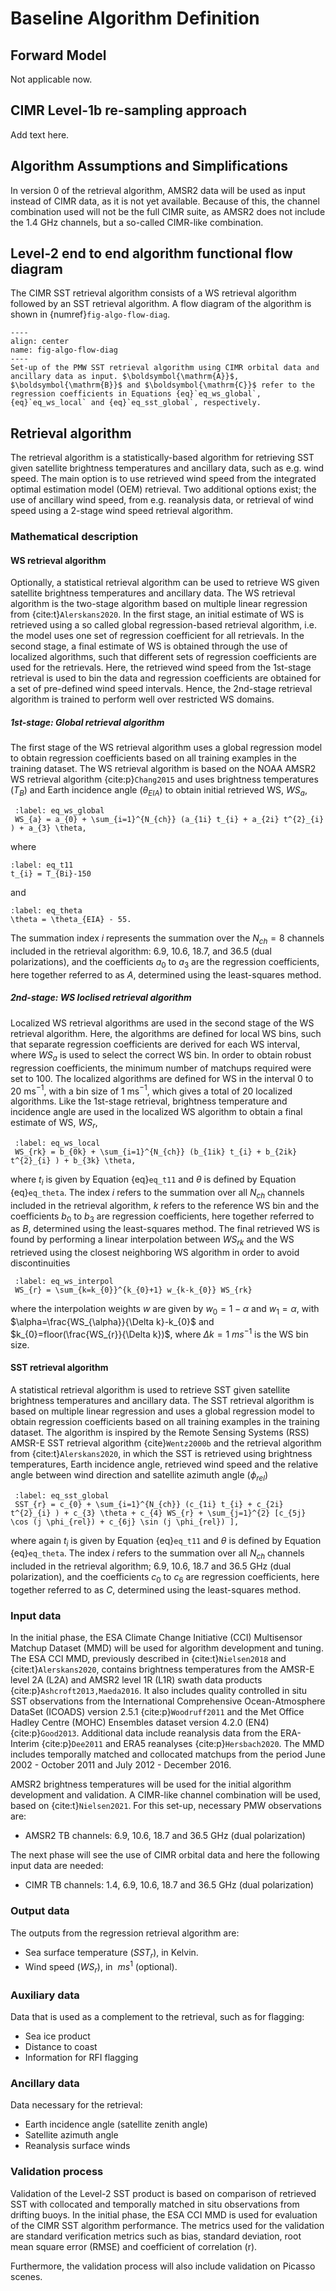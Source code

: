 # Baseline Algorithm Definition
[//]: # "This section should include the following:"
[//]: # "- Describe the retrieval method to be used for the Level-2 product. The ATBD shall provide an explanation of the scientific background and of the basic logical processing model."
[//]: # "- Define and describe the Forward Models to be used including models that are able to represent the target surface and its dynamics in a realistic fashion."
[//]: # "- Define and justify the re-gridding/re-sampling approach that shall be used to pre-process CIMR L1b data prior to applying the specific Level-2 retrieval algorithm. The regridding/re-sampling approach will be different depending on the Level-2 product. (NB. Eventually, this information will be used in a generic CIMR re-gridding/re-sampling tool as part of a separate IPF implementation activity that includes a Level-2 pre-processing re-gridding/re-sampling function)."
[//]: # "- Review and define rigorous error propagation methods allowing full characterisation and traceability of the products' uncertainty within the Level-2 products. The Contractor shall collaborate with the MACRAD study team."
[//]: # "- Review and define algorithm assumptions and simplifications that are used in the ATBD highlighting the anticipated impact of each on the final performance assessment. In addition, potential mitigation activities that could address these aspects shall be provided."
[//]: # "- Identify and review requirements for auxiliary data required to implement the algorithm and discuss their availability"
[//]: # "- Develop an end-to-end algorithm functional flow diagram for the Level-2 ATBD."
[//]: # "- Include any other aspect considered relevant to this part of the ATBD."
[//]: # "- For the Functional description of each algorithm step:"
[//]: # "    - Provide a mathematical description of the algorithm step."
[//]: # "    - Define interfaces to the algorithm step."
[//]: # "    - Define the dependencies for the algorithm step."
[//]: # "    - Define the input data for the algorithm step."
[//]: # "    - Define the output data for the algorithm step."
[//]: # "    - Define the configurable parameters for the algorithm step."
[//]: # "    - Define the auxiliary data for the algorithm step."
[//]: # "    - Define the ancillary data for the algorithm step."
[//]: # "    - Define the calibration process for the algorithm step, if necessary."
[//]: # "    - Define the validation process for the algorithm step."
[//]: # "    - Define the Calibration Data Set (ACDAT) required to calibrate the Level-2 algorithm step (if necessary)."
[//]: # "    - Define the Validation Data Set (AVDAT) required to validate the Level-2 algorithm step."
[//]: # "    - Define a Test Data Set (TDS) to verify the basic functioning of the entire end-to-end algorithm chain."
[//]: # "    - Define any other aspect considered relevant to the algorithm step"

[//]: # "(sec_qual_flags)="
[//]: # "## L2P Flags and Quality Levels"
[//]: # ""
[//]: # "The PMW SST CDR retrievals follow the GHRSST GDS 2.0 data specification {cite}`GHRSST2010` or L2P and each retrieval was assigned a quality level to denote the quality of the retrieval. The definition of quality levels, together with corresponding checks and thresholds, are shown in {numref}`tab_qual_levs`."
[//]: # ""
[//]: # "The quality of the individual SST retrievals is represented by a quality level, ranging from 0 to 5. Quality level 0 denotes the lowest quality indicator level, which is assigned if no data is retrieved. Quality level 1 is the lowest quality level for retrievals, indicating retrievals of bad quality which should not be used, whereas quality level 5 is the highest quality level, only given to retrievals with the best quality. Retrievals are assigned quality level 1 if the input data is of bad quality or if the retrieval is compromised, e.g. due to atmospheric and surface effects. The following criteria decide if a retrieval is of quality level 1:"
[//]: # ""
[//]: # "- AMSR-E scan quality or channel quality indicates bad satellite data."
[//]: # "- Any brightness temperature is outside the normal range (0K $\lt T_{B}\lt$320 K)."
[//]: # "- Sea ice contamination."
[//]: # "- Coastal contamination."
[//]: # "- Contamination due to RFI (masked according to {ref}`sec_rfi_filt`)."
[//]: # "- Rain contamination ($T_{B18V}\ge$240 K)."
[//]: # "- Sun glitter contamination ($\phi_{SGA}\lt$25$^{o}$)."
[//]: # "- Cases where the atmospheric contribution exceeds the information from the surface, i.e. if the difference between the horizontal and vertical polarisation brightness temperatures for channel 18-36 GHz is negative."
[//]: # "- The retrieved WS is outside the accepted range (0 $~m~s^{-1}\le WS_{r} \le$20$~m~s^{-1}$)."
[//]: # "- The retrieved SST is outside the accepted range (-2$^{o}$C$\le SST_{r} \le$ 35$^{o}$C)."
[//]: # "- The retrieved SST deviates with more than 10 $^{o}$C from a background SST."
[//]: # ""
[//]: # "Quality level 2, which denotes the worst-quality yet usable retrievals, is assigned to retrievals with a total uncertainty greater than 1. In addition, the proximity to sea ice and land is also used to determine if the retrieval is of quality level 2. If the distance to sea ice is less than 200 km or if the distance to land is less than 40 km, the retrieval is classified as being of quality level 2. Quality level 3 to 5 are determined based solely on the retrieved total SST uncertainty. If the SST uncertainty is in the range 0.5-1 K, the retrieval is assigned quality level 3 (low quality), if it is in the range 0.35-0.5 K, the retrieval is assigned quality level 4 (acceptable quality) and if the uncertainty is 0.35 K or smaller, the retrieval is assigned quality level 5 (best quality)."
[//]: # ""
[//]: # " ```{table} Quality levels with corresponding checks and thresholds."
[//]: # " :name: tab_qual_levs"
[//]: # " | #      |  **Quality Description** | **Checks & Thresholds** |   "
[//]: # " | ------ |   ---------------------- |  ---------------------  |"
[//]: # " | 0      |           No data        |                         |"
[//]: # " | 1      |          Bad data        | Quality controls & various atmospheric & surface effects |"
[//]: # " | 2      | Worst quality usable data| $\epsilon_{SST_{r}}\ge$1, Proximity to sea ice, Proximity to land |"
[//]: # " | 3      |        Low quality       | 0.5$\lt\epsilon_{SST_{r}}\lt$1 |"
[//]: # " | 4      |   Acceptable quality     | 0.35$\lt\epsilon_{SST_{r}}\le$0.5 |"
[//]: # " | 5      |        Best quality      | $\epsilon_{SST_{r}}\le$0.35       |"
[//]: # "```"
[//]: # ""


## Forward Model
Not applicable now.


## CIMR Level-1b re-sampling approach
Add text here.


## Algorithm Assumptions and Simplifications
In version 0 of the retrieval algorithm, AMSR2 data will be used as input instead of CIMR data, as it is not yet available. Because of this, the channel combination used will not be the full CIMR suite, as AMSR2 does not include the 1.4 GHz channels, but a so-called CIMR-like combination.

## Level-2 end to end algorithm functional flow diagram
The CIMR SST retrieval algorithm consists of a WS retrieval algorithm followed by an SST retrieval algorithm. A flow diagram of the algorithm is shown in {numref}`fig-algo-flow-diag`.
```{figure} figures/algo_flow_diagram/algo_flow_diagram.png
----
align: center
name: fig-algo-flow-diag
----
Set-up of the PMW SST retrieval algorithm using CIMR orbital data and ancillary data as input. $\boldsymbol{\mathrm{A}}$, $\boldsymbol{\mathrm{B}}$ and $\boldsymbol{\mathrm{C}}$ refer to the regression coefficients in Equations {eq}`eq_ws_global`, {eq}`eq_ws_local` and {eq}`eq_sst_global`, respectively.
```

## Retrieval algorithm
The retrieval algorithm is a statistically-based algorithm for retrieving SST given satellite brightness temperatures and ancillary data, such as e.g. wind speed. The main option is to use retrieved wind speed from the integrated optimal estimation model (OEM) retrieval. Two additional options exist; the use of ancillary wind speed, from e.g. reanalysis data, or retrieval of wind speed using a 2-stage wind speed retrieval algorithm.

### Mathematical description

#### WS retrieval algorithm
Optionally, a statistical retrieval algorithm can be used to retrieve WS given satellite brightness temperatures and ancillary data. The WS retrieval algorithm is the two-stage algorithm based on multiple linear regression from {cite:t}`Alerskans2020`. In the first stage, an initial estimate of WS is retrieved using a so called global regression-based retrieval algorithm, i.e. the model uses one set of regression coefficient for all retrievals. In the second stage, a final estimate of WS is obtained through the use of localized algorithms, such that different sets of regression coefficients are used for the retrievals. Here, the retrieved wind speed from the 1st-stage retrieval is used to bin the data and regression coefficients are obtained for a set of pre-defined wind speed intervals. Hence, the 2nd-stage retrieval algorithm is trained to perform well over restricted WS domains.

##### 1st-stage: Global retrieval algorithm
The first stage of the WS retrieval algorithm uses a global regression model to obtain regression coefficients based on all training examples in the training dataset. The WS retrieval algorithm is based on the NOAA AMSR2 WS retrieval algorithm {cite:p}`Chang2015` and uses brightness temperatures ($T_{B}$) and Earth incidence angle ($\theta_{EIA}$) to obtain initial retrieved WS, $WS_a$,
 ```{math}
  :label: eq_ws_global
  WS_{a} = a_{0} + \sum_{i=1}^{N_{ch}} (a_{1i} t_{i} + a_{2i} t^{2}_{i} ) + a_{3} \theta,
 ```
where
 ```{math}
 :label: eq_t11
 t_{i} = T_{Bi}-150
 ```
and
 ```{math}
 :label: eq_theta
 \theta = \theta_{EIA} - 55.
 ```

The summation index $i$ represents the summation over the $N_{ch}=8$ channels included in the retrieval algorithm: 6.9, 10.6, 18.7, and 36.5 (dual polarizations), and the coefficients $a_0$ to $a_3$ are the regression coefficients, here together referred to as $A$, determined using the least-squares method.

##### 2nd-stage: WS loclised retrieval algorithm
Localized WS retrieval algorithms are used in the second stage of the WS retrieval algorithm. Here, the algorithms are defined for local WS bins, such that separate regression coefficients are derived for each WS interval, where $WS_{a}$ is used to select the correct WS bin. In order to obtain robust regression coefficients, the minimum number of matchups required were set to 100. The localized algorithms are defined for WS in the interval 0 to 20 ms$^{-1}$, with a bin size of 1 ms$^{-1}$, which gives a total of 20 localized algorithms. Like the 1st-stage retrieval, brightness temperature and incidence angle are used in the localized WS algorithm to obtain a final estimate of WS, $WS_r$,
 ```{math}
  :label: eq_ws_local
  WS_{rk} = b_{0k} + \sum_{i=1}^{N_{ch}} (b_{1ik} t_{i} + b_{2ik} t^{2}_{i} ) + b_{3k} \theta,
 ```
where $t_{i}$ is given by Equation {eq}`eq_t11` and $\theta$ is defined by Equation {eq}`eq_theta`. The index $i$ refers to the summation over all $N_{ch}$ channels included in the retrieval algorithm, $k$ refers to the reference WS bin and the coefficients $b_{0}$ to $b_{3}$ are regression coefficients, here together referred to as $B$, determined using the least-squares method. The final retrieved WS is found by performing a linear interpolation between $WS_{rk}$ and the WS retrieved using the closest neighboring WS algorithm in order to avoid discontinuities

```{math}
 :label: eq_ws_interpol
 WS_{r} = \sum_{k=k_{0}}^{k_{0}+1} w_{k-k_{0}} WS_{rk}
```
where the interpolation weights $w$ are given by $w_{0}=1-\alpha$ and $w_{1}=\alpha$, with $\alpha=\frac{WS_{\alpha}}{\Delta k}-k_{0}$ and $k_{0}=floor(\frac{WS_{r}}{\Delta k})$, where $\Delta k=1~ms^{-1}$ is the WS bin size.


#### SST retrieval algorithm
A statistical retrieval algorithm is used to retrieve SST given satellite brightness temperatures and ancillary data. The SST retrieval algorithm is based on multiple linear regression and uses a global regression model to obtain regression coefficients based on all training examples in the training dataset. The algorithm is inspired by the Remote Sensing Systems (RSS) AMSR-E SST retrieval algorithm {cite}`Wentz2000b` and the retrieval algorithm from {cite:t}`Alerskans2020`, in which the SST is retrieved using brightness temperatures, Earth incidence angle, retrieved wind speed and the relative angle between wind direction and satellite azimuth angle ($\phi_{rel}$)
 ```{math}
  :label: eq_sst_global
  SST_{r} = c_{0} + \sum_{i=1}^{N_{ch}} (c_{1i} t_{i} + c_{2i} t^{2}_{i} ) + c_{3} \theta + c_{4} WS_{r} + \sum_{j=1}^{2} [c_{5j} \cos (j \phi_{rel}) + c_{6j} \sin (j \phi_{rel}) ],
 ```
 where again $t_{i}$ is given by Equation {eq}`eq_t11` and $\theta$ is defined by Equation {eq}`eq_theta`. The index $i$ refers to the summation over all $N_{ch}$ channels included in the retrieval algorithm; 6.9, 10.6, 18.7 and 36.5 GHz (dual polarization), and the coefficients $c_{0}$ to $c_{6}$ are regression coefficients, here together referred to as $C$, determined using the least-squares method.


[//]: # "### Quality flags"
[//]: # "Add later on?"

### Input data
In the initial phase, the ESA Climate Change Initiative (CCI) Multisensor Matchup Dataset (MMD) will be used for algorithm development and tuning. The ESA CCI MMD, previously described in {cite:t}`Nielsen2018` and {cite:t}`Alerskans2020`, contains brightness temperatures from the AMSR-E level 2A (L2A) and AMSR2 level 1R (L1R) swath data products {cite:p}`Ashcroft2013,Maeda2016`. It also includes quality controlled in situ SST observations from the International Comprehensive Ocean-Atmosphere DataSet (ICOADS) version 2.5.1 {cite:p}`Woodruff2011` and the Met Office Hadley Centre (MOHC) Ensembles dataset version 4.2.0 (EN4) {cite:p}`Good2013`. Additional data include reanalysis data from the ERA-Interim {cite:p}`Dee2011` and ERA5 reanalyses {cite:p}`Hersbach2020`. The MMD includes temporally matched and collocated matchups from the period June 2002 - October 2011 and July 2012 - December 2016.

AMSR2 brightness temperatures will be used for the initial algorithm development and validation. A CIMR-like channel combination will be used, based on {cite:t}`Nielsen2021`. For this set-up, necessary PMW observations are:
- AMSR2 TB channels: 6.9, 10.6, 18.7 and 36.5 GHz (dual polarization)

The next phase will see the use of CIMR orbital data and here the following input data are needed:
- CIMR TB channels: 1.4, 6.9, 10.6, 18.7 and 36.5 GHz (dual polarization)


### Output data
The outputs from the regression retrieval algorithm are:
- Sea surface temperature ($SST_{r}$), in Kelvin.
- Wind speed ($WS_{r}$), in $~ms^{1}$ (optional).

### Auxiliary data
Data that is used as a complement to the retrieval, such as for flagging:
- Sea ice product
- Distance to coast
- Information for RFI flagging

### Ancillary data
Data necessary for the retrieval:
- Earth incidence angle (satellite zenith angle)
- Satellite azimuth angle
- Reanalysis surface winds

### Validation process
Validation of the Level-2 SST product is based on comparison of retrieved SST with collocated and temporally matched in situ observations from drifting buoys. In the initial phase, the ESA CCI MMD is used for evaluation of the CIMR SST algorithm performance. The metrics used for the validation are standard verification metrics such as bias, standard deviation, root mean square error (RMSE) and coefficient of correlation (r).

Furthermore, the validation process will also include validation on Picasso scenes.
